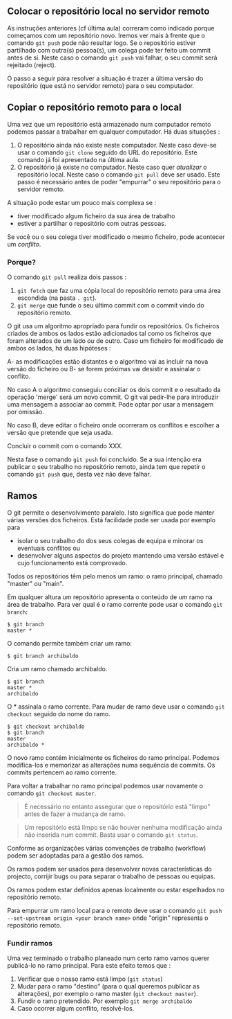 ## Colocar o repositório local no servidor remoto

As instruções anteriores (cf última aula) correram como indicado porque começamos com um repositório novo. Iremos ver mais à frente que o comando `git push` pode não resultar logo. 
Se o repositório estiver partilhado com outra(s) pessoa(s), um colega pode ter feito um commit antes de si. Neste caso o comando `git push` vai falhar, o seu commit será rejeitado (reject). 

O passo a seguir para resolver a situação é trazer a última versão do repositório (que está no servidor remoto) para o seu computador. 

## Copiar o repositório remoto para o local

Uma vez que um repositório está armazenado num computador remoto podemos passar a trabalhar em qualquer computador. Há duas situações :

1. O repositório ainda não existe neste computador. Neste caso deve-se usar o comando `git clone` seguido do URL do repositório. Este comando já foi apresentado na última aula. 
2. O repositório já existe no computador. Neste caso quer *atualizar* o repositório local.
Neste caso o comando `git pull` deve ser usado. Este passo é necessário antes de poder "empurrar" o seu repositório para o servidor remoto. 

A situação pode estar um pouco mais complexa se :
- tiver modificado algum ficheiro da sua área de trabalho
- estiver a partilhar o repositório com outras pessoas.

Se você ou o seu colega tiver modificado o mesmo ficheiro, pode acontecer um *conflito*.

### Porque?
O comando `git pull` realiza dois passos :
1. `git fetch` que faz uma cópia local do repositório remoto para uma área escondida (na pasta `. git`).
2. `git merge` que funde o seu último commit com o commit vindo do repositório remoto.

O git usa um algoritmo apropriado para fundir os repositórios. Os ficheiros criados de ambos os lados estão adicionados tal como os ficheiros que foram alterados de um lado *ou* de outro. Caso um ficheiro foi modificado de ambos os lados, há duas hipóteses :

A- as modificações estão distantes e o algoritmo vai as incluir na nova versão do ficheiro ou 
B- se forem próximas vai desistir e assinalar o conflito.

No caso A o algoritmo conseguiu conciliar os dois commit e o resultado da operação 'merge' será um novo commit. O git vai pedir-lhe para introduzir uma mensagem a associar ao commit. Pode optar por usar a mensagem por omissão. 

No caso B, deve editar o ficheiro onde ocorreram os conflitos e escolher a versão que pretende que seja usada. 

Concluir o commit com o comando XXX. 

Nesta fase o comando `git push` foi concluído. Se a sua intenção era publicar o seu trabalho no repositório remoto, ainda tem que repetir o comando `git push` que, desta vez não deve falhar. 

## Ramos

O git permite o desenvolvimento paralelo. Isto significa que pode manter várias versões dos ficheiros. Está facilidade pode ser usada por exemplo para 

- isolar o seu trabalho do dos seus colegas de equipa e minorar os eventuais conflitos ou 
- desenvolver alguns aspectos do projeto mantendo uma versão estável e cujo funcionamento está comprovado. 

Todos os repositórios têm pelo menos um ramo: o ramo principal, chamado "master" ou "main". 

Em qualquer altura um repositório apresenta o conteúdo de um ramo na área de trabalho. Para ver qual é o ramo corrente pode usar o comando `git branch`:

```
$ git branch 
master *
```

O comando permite também criar um ramo:

```
$ git branch archibaldo
```
Cria um ramo chamado archibaldo.
```
$ git branch 
master *
archibaldo
```

O * assinala o ramo corrente. Para mudar de ramo deve usar o comando `git checkout` seguido do nome do ramo.

```
$ git checkout archibaldo
$ git branch
master 
archibaldo *
```

O novo ramo contém inicialmente os ficheiros do ramo principal. Podemos modifica-los e memorizar as alterações numa sequência de commits. Os commits pertencem ao ramo corrente.

Para voltar a trabalhar no ramo principal podemos usar novamente o comando `git checkout master`.

> É necessário no entanto assegurar que o repositório está "limpo" antes de fazer a mudança de ramo.

> Um repositório está limpo se não houver nenhuma modificação ainda não inserida num commit. Basta usar o comando `git status`.

Conforme as organizações várias convenções de trabalho (workflow) podem ser adoptadas para a gestão dos ramos.

Os ramos podem ser usados para desenvolver novas características do projecto, corrijir bugs ou para separar o trabalho de pessoas ou equipas.

Os ramos podem estar definidos apenas localmente ou estar espelhados no repositório remoto.

Para empurrar um ramo local para o remoto deve usar o comando `git push --set-upstream origin <your branch name>` onde "origin" representa o repositório remoto.

### Fundir ramos

Uma vez terminado o trabalho planeado num certo ramo vamos querer publicá-lo no ramo principal. Para este efeito temos que :

1. Verificar que o nosso ramo está limpo (`git status`) 
2. Mudar para o ramo "destino" (para o qual queremos publicar as alterações), por exemplo o ramo master (`git checkout master`). 
3. Fundir o ramo pretendido. Por exemplo `git merge archibaldo`
4. Caso ocorrer algum conflito, resolvê-los. 


